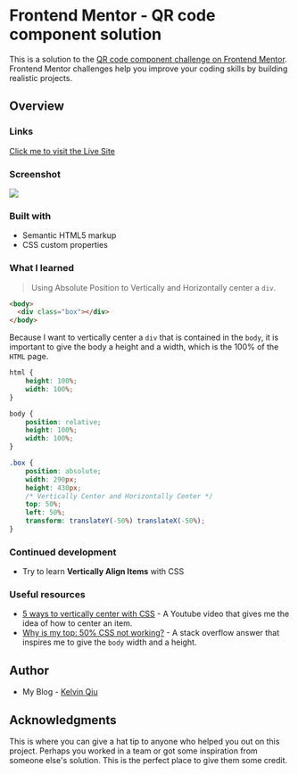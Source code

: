 # Frontend Mentor - QR code component solution

This is a solution to the [QR code component challenge on Frontend Mentor](https://www.frontendmentor.io/challenges/qr-code-component-iux_sIO_H). Frontend Mentor challenges help you improve your coding skills by building realistic projects. 

## Overview

### Links
[Click me to visit the Live Site](https://practice.codingkelvin.fun/qr_code_component/)

### Screenshot

![](https://imgbed.codingkelvin.fun/uPic/ZkV4MA.png)

### Built with

- Semantic HTML5 markup
- CSS custom properties


### What I learned
> Using Absolute Position to Vertically and Horizontally center a `div`.
```html
<body>
  <div class="box"></div>
</body>
```
Because I want to vertically center a `div` that is contained in the `body`, it is important to give the body a height and a width, which is the 100% of the `HTML` page.
```css
html {
    height: 100%;
    width: 100%;
}

body {
    position: relative;
    height: 100%;
    width: 100%;
}

.box {
    position: absolute;
    width: 290px;
    height: 430px;
    /* Vertically Center and Horizontally Center */
    top: 50%;
    left: 50%;
    transform: translateY(-50%) translateX(-50%);
}
```



### Continued development

- Try to learn **Vertically Align Items** with CSS

### Useful resources

- [5 ways to vertically center with CSS](https://www.youtube.com/watch?v=qJVVZYTYA9U&t=3s) - A Youtube video that gives me the idea of how to center an item.
- [Why is my top: 50% CSS not working?](https://stackoverflow.com/questions/41502260/why-is-my-top-50-css-not-working) - A stack overflow answer that inspires me to give the `body` width and a height.


## Author

- My Blog - [Kelvin Qiu](https://www.codingkelvin.fun)


## Acknowledgments

This is where you can give a hat tip to anyone who helped you out on this project. Perhaps you worked in a team or got some inspiration from someone else's solution. This is the perfect place to give them some credit.

